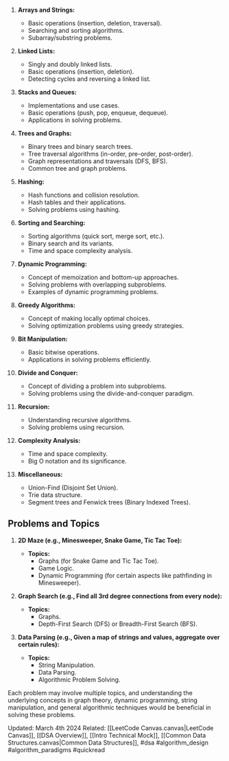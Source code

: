 1. **Arrays and Strings:**
    
    - Basic operations (insertion, deletion, traversal).
    - Searching and sorting algorithms.
    - Subarray/substring problems. 
2. **Linked Lists:**
    
    - Singly and doubly linked lists.
    - Basic operations (insertion, deletion).
    - Detecting cycles and reversing a linked list.
3. **Stacks and Queues:**
    
    - Implementations and use cases.
    - Basic operations (push, pop, enqueue, dequeue).
    - Applications in solving problems.
4. **Trees and Graphs:**
    
    - Binary trees and binary search trees.
    - Tree traversal algorithms (in-order, pre-order, post-order).
    - Graph representations and traversals (DFS, BFS).
    - Common tree and graph problems.
5. **Hashing:**
    
    - Hash functions and collision resolution.
    - Hash tables and their applications.
    - Solving problems using hashing.
6. **Sorting and Searching:**
    
    - Sorting algorithms (quick sort, merge sort, etc.).
    - Binary search and its variants.
    - Time and space complexity analysis.
7. **Dynamic Programming:**
    
    - Concept of memoization and bottom-up approaches.
    - Solving problems with overlapping subproblems.
    - Examples of dynamic programming problems.
8. **Greedy Algorithms:**
    
    - Concept of making locally optimal choices.
    - Solving optimization problems using greedy strategies.
9. **Bit Manipulation:**
    
    - Basic bitwise operations.
    - Applications in solving problems efficiently.
10. **Divide and Conquer:**
    
    - Concept of dividing a problem into subproblems.
    - Solving problems using the divide-and-conquer paradigm.
11. **Recursion:**
    
    - Understanding recursive algorithms.
    - Solving problems using recursion.
12. **Complexity Analysis:**
    
    - Time and space complexity.
    - Big O notation and its significance.
13. **Miscellaneous:**
    
    - Union-Find (Disjoint Set Union).
    - Trie data structure.
    - Segment trees and Fenwick trees (Binary Indexed Trees).

## Problems and Topics
1. **2D Maze (e.g., Minesweeper, Snake Game, Tic Tac Toe):**
    
    - **Topics:**
        - Graphs (for Snake Game and Tic Tac Toe).
        - Game Logic.
        - Dynamic Programming (for certain aspects like pathfinding in Minesweeper).
2. **Graph Search (e.g., Find all 3rd degree connections from every node):**
    
    - **Topics:**
        - Graphs.
        - Depth-First Search (DFS) or Breadth-First Search (BFS).
3. **Data Parsing (e.g., Given a map of strings and values, aggregate over certain rules):**
    
    - **Topics:**
        - String Manipulation.
        - Data Parsing.
        - Algorithmic Problem Solving.

Each problem may involve multiple topics, and understanding the underlying concepts in graph theory, dynamic programming, string manipulation, and general algorithmic techniques would be beneficial in solving these problems.

Updated: March 4th 2024
Related: [[LeetCode Canvas.canvas|LeetCode Canvas]], [[DSA Overview]], [[Intro Technical Mock]], [[Common Data Structures.canvas|Common Data Structures]], #dsa #algorithm_design #algorithm_paradigms #quickread 